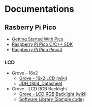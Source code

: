 # Documentations
## Rasberry Pi Pico
- [Getting Started With Pico](https://datasheets.raspberrypi.org/pico/getting-started-with-pico.pdf)
- [Raspberry Pi Pico C/C++ SDK](https://datasheets.raspberrypi.org/pico/raspberry-pi-pico-c-sdk.pdf)
- [Raspberry Pi Pico Pinout](https://datasheets.raspberrypi.org/pico/Pico-R3-A4-Pinout.pdf)

### LCD
- Grove - 16x2
    - [Grove - 16x2 LCD (wiki)](https://wiki.seeedstudio.com/Grove-16x2_LCD_Series/)
    - [JDH_1804_Datasheet](https://files.seeedstudio.com/wiki/Grove-16x2_LCD_Series/res/JDH_1804_Datasheet.pdf)
- Grove - LCD RGB Backlight
    - [Grove - LCD RGB Backlight (wiki)](https://wiki.seeedstudio.com/Grove-LCD_RGB_Backlight/)
    - [Software Library (Sample code)](https://github.com/Seeed-Studio/Grove_LCD_RGB_Backlight/archive/master.zip)

